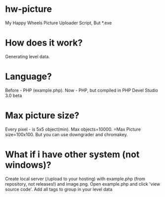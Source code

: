 # hw-picture
My Happy Wheels Picture Uploader Script, But *.exe
# How does it work?
Generating level data.
# Language?
Before - PHP (example.php).
Now - PHP, but compiled in PHP Devel Studio 3.0 beta
# Max picture size?
Every pixel - is 5x5 object(min).
Max objects=10000.
=Max Picture size=100x100.
But you can use downgrader and chromakey.
# What if i have other system (not windows)?
Create local server (/upload to your hosting) with example.php (from repository, not releases!) and image.png. Open example.php and click 'view source code'. Add all <sh> tags to group in your level data
